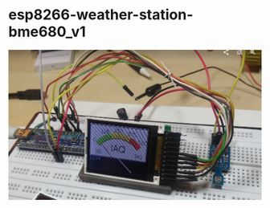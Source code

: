 # esp8266-weather-station-bme680_v1

![ESP8266 Weather Station with BME680-Sensor](https://raw.githubusercontent.com/juergs/BME680_TFT_Monitor/master/Maple-TFT_2.png)
